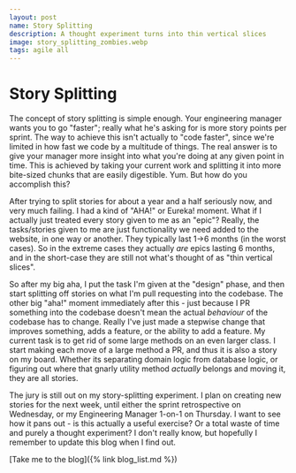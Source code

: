 ```yaml
---
layout: post
name: Story Splitting
description: A thought experiment turns into thin vertical slices
image: story_splitting_zombies.webp
tags: agile all
---
```


# Story Splitting

The concept of story splitting is simple enough. Your engineering manager wants you to go "faster"; really what he's asking
for is more story points per sprint. The way to achieve this isn't actually to "code faster", since we're limited in how
fast we code by a multitude of things. The real answer is to give your manager more insight into what you're doing at any
given point in time. This is achieved by taking your current work and splitting it into more bite-sized chunks that are
easily digestible. Yum. But how do you accomplish this?

After trying to split stories for about a year and a half seriously now, and very much failing. I had a kind of "AHA!" or
Eureka! moment. What if I actually just treated every story given to me as an "epic"? Really, the tasks/stories given to me
are just functionality we need added to the website, in one way or another. They typically last 1->6 months (in the worst cases).
So in the extreme cases they actually _are_ epics lasting 6 months, and in the short-case they are still not what's thought of as
"thin vertical slices".

So after my big aha, I put the task I'm given at the "design" phase, and then start splitting off stories on what I'm pull
requesting into the codebase. The other big "aha!" moment immediately after this - just because I PR something into the 
codebase doesn't mean the actual _behaviour_ of the codebase has to change. Really I've just made a stepwise change 
that improves something, adds a feature, or the ability to add a feature. My current task is to get rid of some large methods
on an even larger class. I start making each move of a large method a PR, and thus it is also a story on my board. Whether
its separating domain logic from database logic, or figuring out where that gnarly utility method _actually_ belongs and moving 
it, they are all stories.

The jury is still out on my story-splitting experiment. I plan on creating new stories for the next week, until either the
sprint retrospective on Wednesday, or my Engineering Manager 1-on-1 on Thursday. I want to see how it pans out - is this 
actually a useful exercise? Or a total waste of time and purely a thought experiment? I don't really know, but hopefully 
I remember to update this blog when I find out.
  
[Take me to the blog]({% link blog_list.md %})
